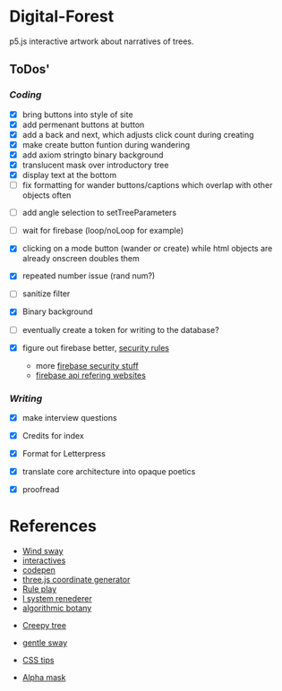# Digital-Forest
p5.js interactive artwork about narratives of trees.

## ToDos'
### *Coding*
- [X] bring buttons into style of site
- [X] add permenant buttons at button
- [X] add a back and next, which adjusts click count during creating
- [x] make create button funtion during wandering
- [x] add axiom stringto binary background
- [x] translucent mask over introductory tree
- [x] display text at the bottom
- [ ] fix formatting for wander buttons/captions which overlap with other objects often
<!-- - [ ] change items already stored in the database to make sure they're rules rather than full lsystems [NOTE: no longer necessary, workaround in effect in retrieveStoredTree] -->
- [ ] add angle selection to setTreeParameters
- [ ] wait for firebase (loop/noLoop for example)
- [x] clicking on a mode button (wander or create) while html objects are already onscreen doubles them
- [x] repeated number issue (rand num?)

- [ ] sanitize filter
- [x] Binary background
- [ ] eventually create a token for writing to the database?

- [x] figure out firebase better, [security  rules](https://gist.github.com/codediodeio/6dbce1305b9556c2136492522e2100f6)
    * more [firebase security stuff](https://www.linkedin.com/pulse/can-cloud-functions-firebase-secure-way-hide-api-keys-mayur-dube)
    * [firebase api refering websites](https://stackoverflow.com/questions/35418143/how-to-restrict-firebase-data-modification)



### *Writing*
- [x] make interview questions
- [x] Credits for index
- [x] Format for Letterpress
- [x] translate core architecture into opaque poetics
- [x] proofread



# References
* [Wind sway](https://github.com/cleziole/l-system)
* [interactives](https://github.com/nylki/lindenmayer)
* [codepen](https://codepen.io/ada-lovecraft/pen/WxbRGM)
* [three.js coordinate generator](http://yuvadm.github.io/lsys.js/)
* [Rule play](http://www.kevs3d.co.uk/dev/lsystems/)
* [l system renederer](https://github.com/piratefsh/p5js-art)
* [algorithmic botany](http://algorithmicbotany.org/papers/abop/abop-ch1.pdf)
<!--- * [student project](https://people.ece.cornell.edu/land/OldStudentProjects/cs490-94to95/hwchen/)--->
* [Creepy tree](https://picandnic.wordpress.com/2018/01/30/creepy-tree/)
* [gentle sway](https://github.com/AdaZhao1211/noc/tree/master/binaryTree)

* [CSS tips](https://css-tricks.com/clipping-masking-css/)
* [Alpha mask](https://forum.processing.org/two/discussion/23886/masking-a-shape-with-another-shape)
